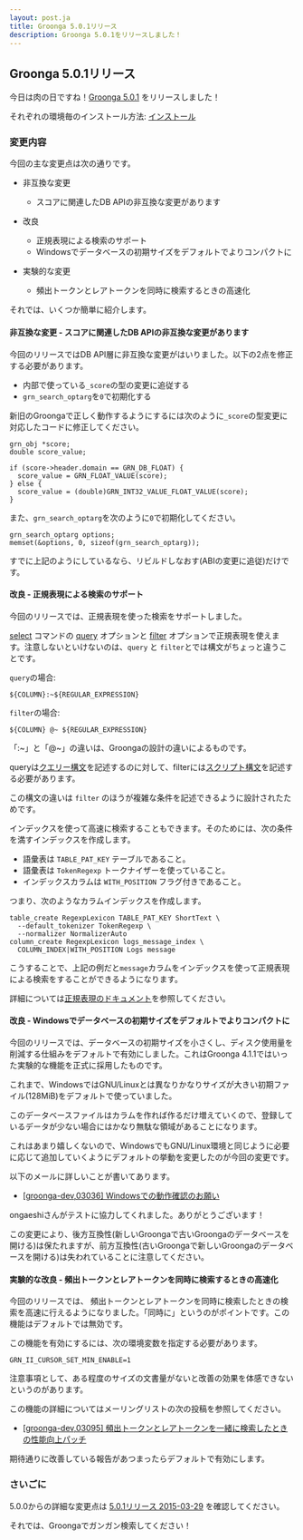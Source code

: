 ```yaml
---
layout: post.ja
title: Groonga 5.0.1リリース
description: Groonga 5.0.1をリリースしました！
---
```


## Groonga 5.0.1リリース

今日は肉の日ですね！[Groonga 5.0.1](/ja/docs/news.html#release-5-0-1) をリリースしました！

それぞれの環境毎のインストール方法: [インストール](/ja/docs/install.html)

### 変更内容

今回の主な変更点は次の通りです。

  * 非互換な変更
    * スコアに関連したDB APIの非互換な変更があります

  * 改良
    * 正規表現による検索のサポート
    * Windowsでデータベースの初期サイズをデフォルトでよりコンパクトに

  * 実験的な変更
    * 頻出トークンとレアトークンを同時に検索するときの高速化

それでは、いくつか簡単に紹介します。

#### 非互換な変更 - スコアに関連したDB APIの非互換な変更があります

今回のリリースではDB API層に非互換な変更がはいりました。以下の2点を修正する必要があります。

  * 内部で使っている`_score`の型の変更に追従する
  * `grn_search_optarg`を`0`で初期化する

新旧のGroongaで正しく動作するようにするには次のように`_score`の型変更に対応したコードに修正してください。

    grn_obj *score;
    double score_value;
  
    if (score->header.domain == GRN_DB_FLOAT) {
      score_value = GRN_FLOAT_VALUE(score);
    } else {
      score_value = (double)GRN_INT32_VALUE_FLOAT_VALUE(score);
    }
  
また、`grn_search_optarg`を次のように`0`で初期化してください。

    grn_search_optarg options;
    memset(&options, 0, sizeof(grn_search_optarg));

すでに上記のようにしているなら、リビルドしなおす(ABIの変更に追従)だけです。

#### 改良 - 正規表現による検索のサポート

今回のリリースでは、正規表現を使った検索をサポートしました。

[select](/ja/docs/reference/commands/select.html) コマンドの [query](/ja/docs/reference/commands/select.html#select-query) オプションと [filter](/ja/docs/reference/commands/select.html#select-filter) オプションで正規表現を使えます。注意しないといけないのは、`query` と `filter`とでは構文がちょっと違うことです。

`query`の場合:

    ${COLUMN}:~${REGULAR_EXPRESSION}

`filter`の場合:

    ${COLUMN} @~ ${REGULAR_EXPRESSION}

「:~」と「@~」の違いは、Groongaの設計の違いによるものです。

queryは[クエリー構文](/ja/docs/reference/grn_expr/query_syntax.html)を記述するのに対して、filterには[スクリプト構文](/ja/docs/reference/grn_expr/script_syntax.html)を記述する必要があります。

この構文の違いは `filter` のほうが複雑な条件を記述できるように設計されたためです。

インデックスを使って高速に検索することもできます。そのためには、次の条件を満すインデックスを作成します。

  * 語彙表は `TABLE_PAT_KEY` テーブルであること。
  * 語彙表は `TokenRegexp` トークナイザーを使っていること。
  * インデックスカラムは `WITH_POSITION` フラグ付きであること。

つまり、次のようなカラムインデックスを作成します。

    table_create RegexpLexicon TABLE_PAT_KEY ShortText \
      --default_tokenizer TokenRegexp \
      --normalizer NormalizerAuto
    column_create RegexpLexicon logs_message_index \
      COLUMN_INDEX|WITH_POSITION Logs message

こうすることで、上記の例だと`message`カラムをインデックスを使って正規表現による検索をすることができるようになります。

詳細については[正規表現のドキュメント](/ja/docs/reference/regular_expression.html)を参照してください。

#### 改良 - Windowsでデータベースの初期サイズをデフォルトでよりコンパクトに

今回のリリースでは、データベースの初期サイズを小さくし、ディスク使用量を削減する仕組みをデフォルトで有効にしました。これはGroonga 4.1.1ではいった実験的な機能を正式に採用したものです。

これまで、WindowsではGNU/Linuxとは異なりかなりサイズが大きい初期ファイル(128MiB)をデフォルトで使っていました。

このデータベースファイルはカラムを作れば作るだけ増えていくので、登録しているデータが少ない場合にはかなり無駄な領域があることになります。

これはあまり嬉しくないので、WindowsでもGNU/Linux環境と同じように必要に応じて追加していくようにデフォルトの挙動を変更したのが今回の変更です。

以下のメールに詳しいことが書いてあります。

* [[groonga-dev,03036] Windowsでの動作確認のお願い](http://sourceforge.jp/projects/groonga/lists/archive/dev/2014-December/003038.html)

ongaeshiさんがテストに協力してくれました。ありがとうございます！

この変更により、後方互換性(新しいGroongaで古いGroongaのデータベースを開ける)は保たれますが、前方互換性(古いGroongaで新しいGroongaのデータベースを開ける)は失われていることに注意してください。

#### 実験的な改良 - 頻出トークンとレアトークンを同時に検索するときの高速化

今回のリリースでは、 頻出トークンとレアトークンを同時に検索したときの検索を高速に行えるようになりました。「同時に」というのがポイントです。この機能はデフォルトでは無効です。

この機能を有効にするには、次の環境変数を指定する必要があります。

    GRN_II_CURSOR_SET_MIN_ENABLE=1

注意事項として、ある程度のサイズの文書量がないと改善の効果を体感できないというのがあります。

この機能の詳細についてはメーリングリストの次の投稿を参照してください。

* [[groonga-dev,03095] 頻出トークンとレアトークンを一緒に検索したときの性能向上パッチ](http://sourceforge.jp/projects/groonga/lists/archive/dev/2015-February/003097.html)

期待通りに改善している報告があつまったらデフォルトで有効にします。

### さいごに

5.0.0からの詳細な変更点は [5.0.1リリース 2015-03-29](/ja/docs/news.html#release-5-0-1) を確認してください。

それでは、Groongaでガンガン検索してください！
